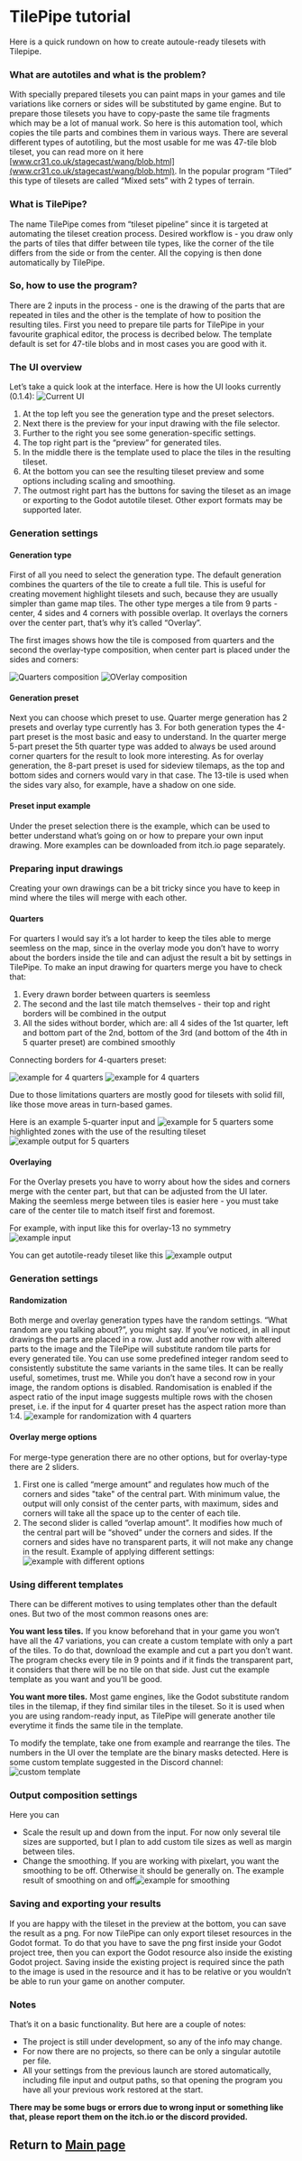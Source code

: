 # TilePipe tutorial

Here is a quick rundown on how to create autoule-ready tilesets with Tilepipe.

### What are autotiles and what is the problem?
With specially prepared tilesets you can paint maps in your games and tile variations like corners or sides will be substituted by game engine. But to prepare those tilesets you have to copy-paste the same tile fragments which may be a lot of manual work. So here is this automation tool, which copies the tile parts and combines them in various ways. There are several different types of autotiling, but the most usable for me was 47-tile blob tileset, you can read more on it here [www.cr31.co.uk/stagecast/wang/blob.html](www.cr31.co.uk/stagecast/wang/blob.html). In the popular program “Tiled” this type of tilesets are called “Mixed sets” with 2 types of terrain.

### What is TilePipe?
The name TilePipe comes from “tileset pipeline” since it is targeted at automating the tileset creation process. Desired workflow is - you draw only the parts of tiles that differ between tile types, like the corner of the tile differs from the side or from the center. All the copying is then done automatically by TilePipe.

### So, how to use the program?
There are 2 inputs in the process - one is the drawing of the parts that are repeated in tiles and the other is the template of how to position the resulting tiles. First you need to prepare tile parts for TilePipe in your favourite graphical editor, the process is decribed below. The template default is set for 47-tile blobs and in most cases you are good with it.

### The UI overview
Let’s take a quick look at the interface. Here is how the UI looks currently (0.1.4):
![Current UI](images/ui_annotated.png)

1. At the top left you see the generation type and the preset selectors. 
2. Next there is the preview for your input drawing with the file selector. 
3. Further to the right you see some generation-specific settings. 
4. The top right part is the “preview” for generated tiles.
5. In the middle there is the template used to place the tiles in the resulting tileset. 
6. At the bottom you can see the resulting tileset preview and some options including scaling and smoothing.
7. The outmost right part has the buttons for saving the tileset as an image or exporting to the Godot autotile tileset. Other export formats may be supported later.

### Generation settings
#### Generation type
First of all you need to select the generation type. The default generation combines the quarters of the tile to create a full tile. This is useful for creating movement highlight tilesets and such, because they are usually simpler than game map tiles. The other type merges a tile from 9 parts - center, 4 sides and 4 corners with possible overlap. It overlays the corners over the center part, that’s why it’s called “Overlay”. 

The first images shows how the tile is composed from quarters and the second the overlay-type composition, when center part is placed under the sides and corners:

![Quarters composition](images/quarters.png)
![OVerlay composition](images/overlay.png)


#### Generation preset
Next you can choose which preset to use. Quarter merge generation has 2 presets and overlay type currently has 3. For both generation types the 4-part preset is the most basic and easy to understand. In the quarter merge 5-part preset the 5th quarter type was added to always be used around corner quarters for the result to look more interesting. As for overlay generation, the 8-part preset is used for sideview tilemaps, as the top and bottom sides and corners would vary in that case. The 13-tile is used when the sides vary also, for example, have a shadow on one side.

#### Preset input example
Under the preset selection there is the example, which can be used to better understand what’s going on or how to prepare your own input drawing. More examples can be downloaded from itch.io page separately.

### Preparing input drawings
Creating your own drawings can be a bit tricky since you have to keep in mind where the tiles will merge with each other. 

#### Quarters
For quarters I would say it’s a lot harder to keep the tiles able to merge seemless on the map, since in the overlay mode you don’t have to worry about the borders inside the tile and can adjust the result a bit by settings in TilePipe. 
To make an input drawing for quarters merge you have to check that:
1. Every drawn border between quarters is seemless
2. The second and the last tile match themselves - their top and right borders will be combined in the output 
4. All the sides without border, which are: all 4 sides of the 1st quarter, left and bottom part of the 2nd, bottom of the 3rd (and bottom of the 4th in 5 quarter preset) are combined smoothly

Connecting borders for 4-quarters preset:

![example for 4 quarters](images/quarters_4.png)
![example for 4 quarters](images/quarters_4_2.png)

Due to those limitations quarters are mostly good for tilesets with solid fill, like those move areas in turn-based games. 

Here is an example 5-quarter input and ![example for 5 quarters](images/move.png)
some highlighted zones with the use of the resulting tileset ![example output for 5 quarters](images/quarters_example_out.png)

#### Overlaying
For the Overlay presets you have to worry about how the sides and corners merge with the center part, but that can be adjusted from the UI later. Making the seemless merge between tiles is easier here - you must take care of the center tile to match itself first and foremost.

For example, with input like this for overlay-13 no symmetry ![example input](images/overlay_13_pixelart.png)

You can get autotile-ready tileset like this ![example output](images/generated.png)

### Generation settings
#### Randomization
Both merge and overlay generation types have the random settings. “What random are you talking about?”, you might say. If you’ve noticed, in all input drawings the parts are placed in a row. Just add another row with altered parts to the image and the TilePipe will substitute random tile parts for every generated tile. You can use some predefined integer random seed to consistently substitute the same variants in the same tiles. It can be really useful, sometimes, trust me. While you don’t have a second row in your image, the random options is disabled. Randomisation is enabled if the aspect ratio of the input image suggests multiple rows with the chosen preset, i.e. if the input for 4 quarter preset has the aspect ration more than 1:4.
![example for randomization with 4 quarters](images/generated_random.png)

#### Overlay merge options
For merge-type generation there are no other options, but for overlay-type there are 2 sliders. 
1. First one is called “merge amount” and regulates how much of the corners and sides "take" of  the central part. With minimum value, the output will only consist of the center parts, with maximum, sides and corners will take all the space up to the center of each tile.
2. The second slider is called “overlap amount”. It modifies how much of the central part will be “shoved” under the corners and sides. If the corners and sides have no transparent parts, it will not make any change in the result.
Example of applying different settings:
![example with different options](images/merge_settings.png)

### Using different templates
There can be different motives to using templates other than the default ones. But two of the most common reasons ones are:

**You want less tiles.** If you know beforehand that in your game you won’t have all the 47 variations, you can create a custom template with only a part of the tiles. To do that, download the example and cut a part you don’t want. The program checks every tile in 9 points and if it finds the transparent part, it considers that there will be no tile on that side. Just cut the example template as you want and you’ll be good.

**You want more tiles.** Most game engines, like the Godot substitute random tiles in the tilemap, if they find similar tiles in the tileset. So it is used when you are using random-ready input, as TilePipe will generate another tile everytime it finds the same tile in the template.

To modify the template, take one from example and rearrange the tiles. The numbers in the UI over the template are the binary masks detected. Here is some custom template suggested in the Discord channel:
![custom template](images/template_47_with_duplicates.png)

### Output composition settings 
Here you can
- Scale the result up and down from the input. For now only several tile sizes are supported, but I plan to add custom tile sizes as well as margin between tiles.
- Change the smoothing. If you are working with pixelart, you want the smoothing to be off. Otherwise it should be generally on.
The example result of smoothing on and off![example for smoothing](images/smoothing.png)


### Saving and exporting your results
If you are happy with the tileset in the preview at the bottom, you can save the result as a png. For now TilePipe can only export tileset resources in the Godot format. To do that you have to save the png first inside your Godot project tree, then you can export the Godot resource also inside the existing Godot project. Saving inside the existing project is required since the path to the image is used in the resource and it has to be relative or you wouldn’t be able to run your game on another computer.

### Notes
That’s it on a basic functionality. But here are a couple of notes:
- The project is still under development, so any of the info may change.
- For now there are no projects, so there can be only a singular autotile per file. 
- All your settings from the previous launch are stored automatically, including file input and output paths, so that opening the program you have all your previous work restored at the start.

**There may be some bugs or errors due to wrong input or something like that, please report them on the itch.io or the discord provided.**

## Return to [Main page](index.html)
